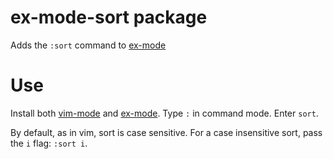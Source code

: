 # ex-mode-sort package

Adds the `:sort` command to [ex-mode](https://atom.io/packages/ex-mode)

# Use

Install both [vim-mode](https://atom.io/packages/vim-mode) and [ex-mode](https://atom.io/packages/ex-mode). Type `:` in command mode. Enter `sort`.

By default, as in vim, sort is case sensitive. For a case insensitive sort, pass the `i` flag: `:sort i`.
